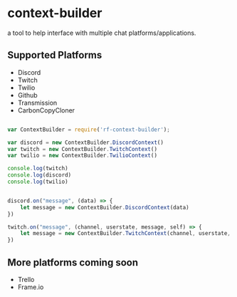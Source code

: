 # context-builder

a tool to help interface with multiple chat platforms/applications.

## Supported Platforms
- Discord
- Twitch
- Twilio
- Github
- Transmission
- CarbonCopyCloner
 
```javascript

var ContextBuilder = require('rf-context-builder');

var discord = new ContextBuilder.DiscordContext()
var twitch = new ContextBuilder.TwitchContext()
var twilio = new ContextBuilder.TwilioContext()

console.log(twitch)
console.log(discord)
console.log(twilio)


discord.on("message", (data) => {
	let message = new ContextBuilder.DiscordContext(data)
})

twitch.on("message", (channel, userstate, message, self) => {
	let message = new ContextBuilder.TwitchContext(channel, userstate, message)
})


```

## More platforms coming soon

- Trello
- Frame.io